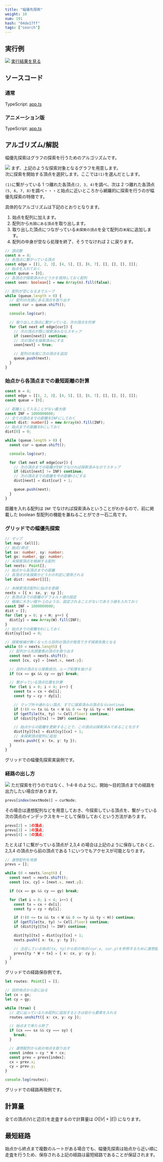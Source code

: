 ```yaml
---
title: "幅優先探索"
weight: 10
num: 191
hash: "04de17ff"
tags: ["search"]
---
```


## 実行例

![](./static/images/04de17ff/0.png)
[実行結果を見る](./static/play/04de17ff/index.html)

## ソースコード

### 通常

TypeScript: [app.ts](./static/code/04de17ff/0/app.ts)

### アニメーション版

TypeScript: [app.ts](./static/code/04de17ff/1/app.ts)

## アルゴリズム/解説

幅優先探索はグラフの探索を行うためのアルゴリズムです。

![](./static/images/04de17ff/1.png)
まず、上記のような探索対象となるグラフを用意します。  
次に探索を開始する頂点を選択します。ここでは`(1)`を選んだとします。

`(1)`に繋がっている 1 つ離れた各頂点`(2, 3, 4)`を調べ、次は 2 つ離れた各頂点`(5, 6, 7, 8)`を調べ・・・と始点に近いところから網羅的に探索を行うのが幅優先探索の特徴です。

具体的なアルゴリズムは下記のとおりとなります。

1. 始点を配列に加えます。
1. 配列から`先頭にある頂点`を取り出します。
1. 取り出した頂点につながっている`未探索の頂点`を全て配列の`末尾`に追加します。
1. 配列の中身が空なら処理を終了、そうでなければ 2 に戻ります。

```typescript
// 頂点数
const n = 8;
// 各頂点に繋がっている頂点
const edge = [[1, 2, 3], [4, 5], [], [6, 7], [], [], [], []];
// 始点を入れておく
const queue = [0];
// 各頂点が探索済みかどうかを保持しておく配列
const seen: boolean[] = new Array(n).fill(false);

// 配列が空になるまでループ
while (queue.length > 0) {
  // 配列の先頭にある頂点を取り出す
  const cur = queue.shift();

  console.log(cur);

  // 取り出した頂点に繋がっている、次の頂点を列挙
  for (let next of edge[cur]) {
    // 次の頂点が既に探索済みならスキップ
    if (seen[next]) continue;
    // 次の頂点を探索済みにする
    seen[next] = true;

    // 配列の末尾に次の頂点を追加
    queue.push(next);
  }
}
```

### 始点から各頂点までの最短距離の計算

```typescript
const n = 8;
const edge = [[1, 2, 3], [4, 5], [], [6, 7], [], [], [], []];
const queue = [0];

// 距離として入ることがない最大値
const INF = 1000000000;
// 全ての頂点までの距離をINFにしておく
const dist: number[] = new Array(n).fill(INF);
// 始点までの距離を0にしておく
dist[0] = 0;

while (queue.length > 0) {
  const cur = queue.shift();

  console.log(cur);

  for (let next of edge[cur]) {
    // 次の頂点までの距離がINFでなければ探索済みなのでスキップ
    if (dist[next] != INF) continue;
    // 次の頂点までの距離を今の距離+1にする
    dist[next] = dist[cur] + 1;

    queue.push(next);
  }
}
```

距離を入れる配列は `INF` でなければ探索済みということがわかるので、前に掲載した boolean 型配列の機能を兼ねることができ一石二鳥です。

### グリッドでの幅優先探索

```typescript
// マップ
let map: Cell[];
// 始点/終点
let sx: number, sy: number;
let gx: number, gy: number;
// 未探索頂点を格納する配列
let nexts: Point[];
// 始点から各頂点までの距離
// 各頂点が未探索かどうかの判定に使用される
let dist: number[][];

// 未探索頂点配列に始点を登録
nexts = [{ x: sx, y: sy }];
// 各頂点までの距離のデフォルト値の設定
// 極端に大きい値や-1のような、設定されることがないであろう値を入れておく
const INF = 1000000000;
dist = [];
for (let y = 0; y < H; y++) {
  dist[y] = new Array(W).fill(INF);
}
// 始点までの距離を0にしておく
dist[sy][sx] = 0;

// 探索候補が無くなったら目的の頂点が発見できず探索失敗となる
while (0 < nexts.length) {
  // 配列から先頭要素の頂点を取り出す
  const next = nexts.shift();
  const [cx, cy] = [next.x, next.y];

  // 目的の頂点なら探索成功。ループ処理を抜ける
  if (cx == gx && cy == gy) break;

  // 繋がっている頂点位置を計算
  for (let i = 0; i < 4; i++) {
    const tx = cx + dx[i];
    const ty = cy + dy[i];

    // マップ外や通れない頂点、すでに探索済みの頂点ならcontinue
    if (!(0 <= tx && tx < W && 0 <= ty && ty < H)) continue;
    if (getTile(tx, ty) != Cell.Floor) continue;
    if (dist[ty][tx] != INF) continue;

    // 始点からの距離を更新することで、この頂点は探索済みであることを示す
    dist[ty][tx] = dist[cy][cx] + 1;
    // 未探索頂点配列に追加
    nexts.push({ x: tx, y: ty });
  }
}
```

グリッドでの幅優先探索実装例です。

### 経路の出し方

![](./static/images/04de17ff/1.png)
ただ探索を行うのではなく、1-4-8 のように、開始～目的頂点までの経路を出力したい場合があります。

```typescript
prevs[index(nextNode)] = curNode;
```

その場合は連想配列などを用意しておき、今探索している頂点を、繋がっている次の頂点のインデックスをキーとして保存しておくという方法があります。

```typescript
prevs[2] = 1の頂点;
prevs[3] = 1の頂点;
prevs[4] = 1の頂点;
```

たとえば 1 に繋がっている頂点が 2,3,4 の場合は上記のように保存しておくと、2,3,4 の頂点から前の頂点である 1 にいつでもアクセスが可能となります。

```typescript
// 連想配列を用意
prevs = [];

while (0 < nexts.length) {
  const next = nexts.shift();
  const [cx, cy] = [next.x, next.y];

  if (cx == gx && cy == gy) break;

  for (let i = 0; i < 4; i++) {
    const tx = cx + dx[i];
    const ty = cy + dy[i];

    if (!(0 <= tx && tx < W && 0 <= ty && ty < H)) continue;
    if (getTile(tx, ty) != Cell.Floor) continue;
    if (dist[ty][tx] != INF) continue;

    dist[ty][tx] = dist[cy][cx] + 1;
    nexts.push({ x: tx, y: ty });

    // 注目している地点(tx, ty)から前の地点(cur.x, cur.y)を参照するために連想配列に保存する
    prevs[ty * W + tx] = { x: cx, y: cy };
  }
}
```

グリッドでの経路保存例です。

```typescript
let routes: Point[] = [];

// 目的地点から逆に辿る
let cx = gx;
let cy = gy;

while (true) {
  // 逆に辿っているため配列に追加するときは前から要素を入れる
  routes.unshift({ x: cx, y: cy });

  // 始点まで来たら終了
  if (cx === sx && cy === sy) {
    break;
  }

  // 連想配列から前の地点を取り出す
  const index = cy * W + cx;
  const prev = prevs[index];
  cx = prev.x;
  cy = prev.y;
}

console.log(routes);
```

グリッドでの経路再現例です。

## 計算量

全ての頂点(V)と辺(E)を走査するので計算量は $O(|V|+|E|)$ になります。

## 最短経路

始点から終点まで複数のルートがある場合でも、幅優先探索は始点から近い順に走査を行うため、保存される上記の経路は最短経路であることが保証されます。
